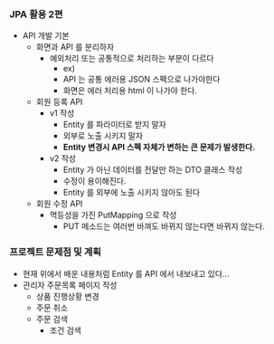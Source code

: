 ### JPA 활용 2편
 - API 개발 기본
    - 화면과 API 를 분리하자
        - 예외처리 또는 공통적으로 처리하는 부분이 다르다
            - ex)
            - API 는 공통 에러용 JSON 스펙으로 나가야한다
            - 화면은 에러 처리용 html 이 나가야 한다.
    - 회원 등록 API
        - v1 작성
            - Entity 를 파라미터로 받지 말자
            - 외부로 노출 시키지 말자
            - **Entity 변경시 API 스펙 자체가 변하는 큰 문제가 발생한다.**
        - v2 작성
            - Entity 가 아닌 데이터를 전달만 하는 DTO 클래스 작성
            - 수정이 용이해진다.
            - Entity 를 외부에 노출 시키지 않아도 된다
    - 회원 수정 API
        - 멱등성을 가진 PutMapping 으로 작성
            - PUT 메소드는 여러번 바껴도 바뀌지 않는다면 바뀌지 않는다.

### 프로젝트 문제점 및 계획
 - 현재 위에서 배운 내용처럼 Entity 를 API 에서 내보내고 있다...
 - 관리자 주문목록 페이지 작성
    - 상품 진행상황 변경
    - 주문 취소
    - 주문 검색
        - 조건 검색

